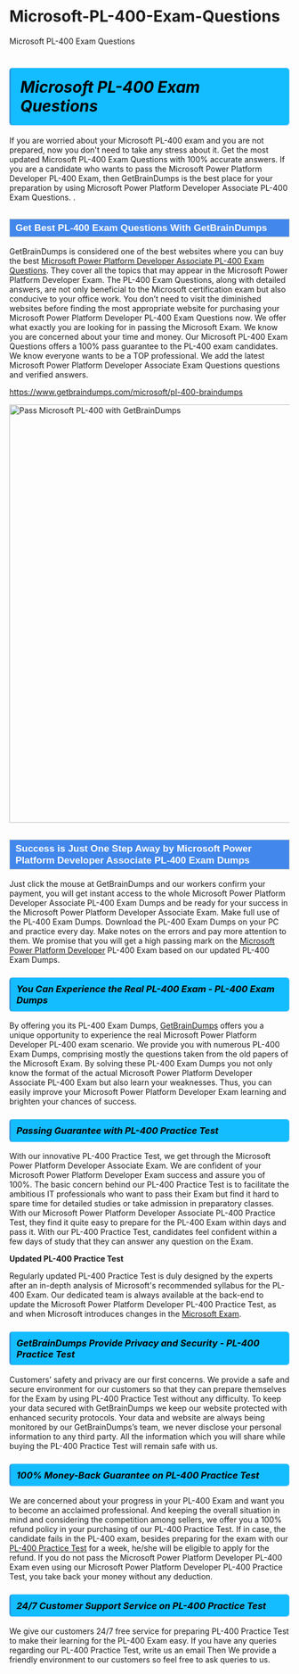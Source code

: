 # Microsoft-PL-400-Exam-Questions
Microsoft PL-400 Exam Questions
<h1><strong><span style="display: block; color: #000000; background: #14BDFF; border: 0.5px solid #AED6F1; border-left: 3px solid #3498DB; padding: .6em; border-radius: 6px;">                     <em>Microsoft PL-400 <span class="exam_variation">Exam Questions</span> </em>                </span></strong>            </h1>                        <p>If you are worried about your Microsoft PL-400 exam and you are not prepared, now you don't need to take any stress about it.             Get the most updated Microsoft PL-400 <span class="exam_variation">Exam Questions</span> with 100% accurate answers. If you are a candidate who wants to pass the             Microsoft Power Platform Developer PL-400 Exam, then GetBrainDumps is the best place for your preparation by using Microsoft Power Platform Developer Associate PL-400 <span class="exam_variation">Exam Questions</span>. .</p>                        <h2 style="background: #4287ec; border: 1px solid #cccccc; padding: 5px 10px;">                <span style="color: #ffffff;">                    <span style="font-size: 11pt;">                        <span style="line-height: normal;">                            <span style="font-family: Calibri,sans-serif;">                                <strong>                                    <span style="font-size: 13.0pt;">Get Best PL-400 <span class="exam_variation">Exam Questions</span> With GetBrainDumps</span>                                </strong>                            </span>                        </span>                    </span>                </span>            </h2>                        <p>GetBrainDumps is considered one of the best websites where you can buy the best <a href="https://www.getbraindumps.com/microsoft/microsoft-power-platform-developer-associate-braindumps.html">Microsoft Power Platform Developer Associate PL-400 <span class="exam_variation">Exam Questions</span></a>.             They cover all the topics that may appear in the Microsoft Power Platform Developer Exam. The PL-400 <span class="exam_variation">Exam Questions</span>,             along with detailed answers, are not only beneficial to the Microsoft certification exam but also conducive to your office work.             You don’t need to visit the diminished websites before finding the most appropriate website for purchasing your             Microsoft Power Platform Developer PL-400 <span class="exam_variation">Exam Questions</span> now. We offer what exactly you are looking for in passing the Microsoft Exam.             We know you are concerned about your time and money. Our Microsoft PL-400 <span class="exam_variation">Exam Questions</span> offers a 100% pass guarantee to the             PL-400 exam candidates. We know everyone wants to be a TOP professional. We add the latest Microsoft Power Platform Developer Associate <span class="exam_variation">Exam Questions</span> questions and verified answers.</p>                        <p><a href="https://www.getbraindumps.com/microsoft/pl-400-braindumps">https://www.getbraindumps.com/microsoft/pl-400-braindumps</a></p>                        <p><a href="https://www.getbraindumps.com/"><img src="https://www.getbraindumps.com/images/get-updated-exam-questions-with-discount-getbraindumps.jpg" class="postImage" alt="Pass Microsoft PL-400 with GetBrainDumps" width="750"></a></p>                            <h2 style="background: #4287ec; border: 1px solid #cccccc; padding: 5px 10px;">                <span style="color: #ffffff;">                    <span style="font-size: 11pt;">                        <span style="line-height: normal;">                            <span style="font-family: Calibri,sans-serif;">                                <strong>                                    <span style="font-size: 13.0pt;">Success is Just One Step Away by Microsoft Power Platform Developer Associate PL-400 <span class="exam_variation2">Exam Dumps</span></span>                                </strong>                            </span>                        </span>                    </span>                </span>            </h2>                        <p>Just click the mouse at GetBrainDumps and our workers confirm your payment, you will get instant access to the whole Microsoft Power Platform Developer Associate PL-400 <span class="exam_variation2">Exam Dumps</span>             and be ready for your success in the Microsoft Power Platform Developer Associate Exam. Make full use of the PL-400 <span class="exam_variation2">Exam Dumps</span>. Download the PL-400 <span class="exam_variation2">Exam Dumps</span> on your             PC and practice every day. Make notes on the errors and pay more attention to them. We promise that you will get a high passing mark on the             <a href="https://www.getbraindumps.com/microsoft/pl-400-braindumps">Microsoft Power Platform Developer</a> PL-400 Exam based on our updated PL-400 <span class="exam_variation2">Exam Dumps</span>.</p>                        <h3>                <strong>                    <span style="display: block; color: #000000; background: #14BDFF; border: 0.5px solid #AED6F1; border-left: 3px solid #3498DB; padding: .6em; border-radius: 6px;">                        <em>You Can Experience the Real PL-400 Exam - PL-400 <span class="exam_variation2">Exam Dumps</span></em>                    </span>                </strong>            </h3>                        <p>By offering you its PL-400 <span class="exam_variation2">Exam Dumps</span>, <a href="https://www.getbraindumps.com/">GetBrainDumps</a> offers you a unique opportunity to experience the real             Microsoft Power Platform Developer PL-400 exam scenario. We provide you with numerous PL-400 <span class="exam_variation2">Exam Dumps</span>, comprising mostly             the questions taken from the old papers of the Microsoft Exam. By solving these PL-400 <span class="exam_variation2">Exam Dumps</span> you not only know the format of the actual             Microsoft Power Platform Developer Associate PL-400 Exam but also learn your weaknesses. Thus, you can easily improve your             Microsoft Power Platform Developer Exam learning and brighten your chances of success.</p>                        <h3>                <strong>                    <span style="display: block; color: #000000; background: #14BDFF; border: 0.5px solid #AED6F1; border-left: 3px solid #3498DB; padding: .6em; border-radius: 6px;">                        <em>Passing Guarantee with PL-400 <span class="exam_variation3">Practice Test</span></em>                    </span>                </strong>            </h3>                        <p>With our innovative PL-400 <span class="exam_variation3">Practice Test</span>, we get through the Microsoft Power Platform Developer Associate Exam. We are confident of your Microsoft Power Platform Developer Exam             success and assure you of 100%. The basic concern behind our PL-400 <span class="exam_variation3">Practice Test</span> is to facilitate the ambitious IT professionals who want to pass their             Exam but find it hard to spare time for detailed studies or take admission in preparatory classes. With our Microsoft Power Platform Developer Associate PL-400 <span class="exam_variation3">Practice Test</span>, they             find it quite easy to prepare for the PL-400 Exam within days and pass it. With our PL-400 <span class="exam_variation3">Practice Test</span>, candidates feel confident within a few days of             study that they can answer any question on the Exam.</p>                        <p><strong>Updated PL-400 <span class="exam_variation3">Practice Test</span></strong></p>                        <p>Regularly updated PL-400 <span class="exam_variation3">Practice Test</span> is duly designed by the experts after an in-depth analysis of Microsoft's recommended syllabus for the PL-400 Exam.             Our dedicated team is always available at the back-end to update the Microsoft Power Platform Developer PL-400 <span class="exam_variation3">Practice Test</span>,             as and when Microsoft introduces changes in the <a href="https://www.getbraindumps.com/microsoft-braindumps.html">Microsoft Exam</a>.</p>                        <h3>                <strong>                    <span style="display: block; color: #000000; background: #14BDFF; border: 0.5px solid #AED6F1; border-left: 3px solid #3498DB; padding: .6em; border-radius: 6px;">                        <em>GetBrainDumps Provide Privacy and Security - PL-400 <span class="exam_variation3">Practice Test</span></em>                    </span>                </strong>            </h3>                        <p>Customers’ safety and privacy are our first concerns. We provide a safe and secure environment for our customers so that they can prepare themselves for the Exam by using             PL-400 <span class="exam_variation3">Practice Test</span> without any difficulty. To keep your data secured with GetBrainDumps we keep our website protected with enhanced security protocols. Your data and website             are always being monitored by our GetBrainDumps’s team, we never disclose your personal information to any third party. All the information which you will share while buying             the PL-400 <span class="exam_variation3">Practice Test</span> will remain safe with us.</p>                        <h3>                <strong>                    <span style="display: block; color: #000000; background: #14BDFF; border: 0.5px solid #AED6F1; border-left: 3px solid #3498DB; padding: .6em; border-radius: 6px;">                        <em>100% Money-Back Guarantee on PL-400 <span class="exam_variation4">Practice Test</span></em>                    </span>                </strong>            </h3>                        <p>We are concerned about your progress in your PL-400 Exam and want you to become an acclaimed professional. And keeping the overall situation in mind and             considering the competition among sellers, we offer you a 100% refund policy in your purchasing of our PL-400 <span class="exam_variation4">Practice Test</span>. If in case, the candidate fails in the             PL-400 exam, besides preparing for the exam with our <a href="https://www.getbraindumps.com/microsoft/pl-400-braindumps">PL-400 <span class="exam_variation4">Practice Test</span></a> for a week, he/she will be eligible to apply for the refund. If you do not pass the             Microsoft Power Platform Developer PL-400 Exam even using our Microsoft Power Platform Developer PL-400 <span class="exam_variation4">Practice Test</span>, you             take back your money without any deduction.</p>                        <h3>                <strong>                    <span style="display: block; color: #000000; background: #14BDFF; border: 0.5px solid #AED6F1; border-left: 3px solid #3498DB; padding: .6em; border-radius: 6px;">                        <em>24/7 Customer Support Service on PL-400 <span class="exam_variation4">Practice Test</span></em>                    </span>                </strong>            </h3>                        <p>We give our customers 24/7 free service for preparing PL-400 <span class="exam_variation4">Practice Test</span> to make their learning for the PL-400 Exam easy. If you have any queries regarding our             PL-400 <span class="exam_variation4">Practice Test</span>, write us an email Then We provide a friendly environment to our customers so feel free to ask queries to us.</p>                    
